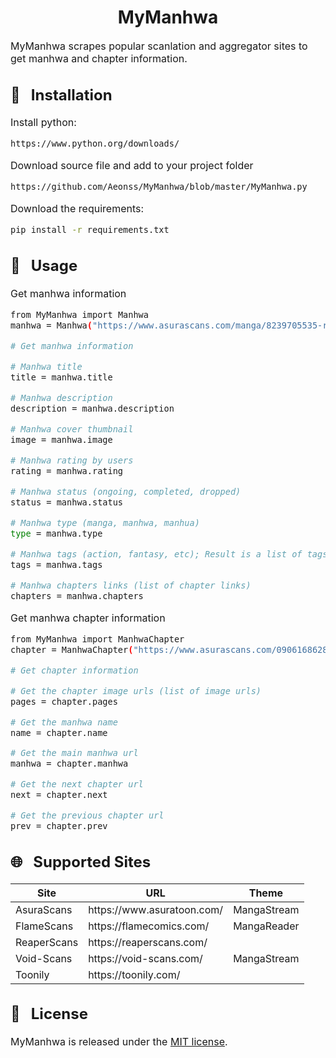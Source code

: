 <h1 align="center">MyManhwa</h1>

<font size="3">

MyManhwa scrapes popular scanlation and aggregator sites to get manhwa and chapter information.

## 🔨 &nbsp; Installation
Install python:
``` bash
https://www.python.org/downloads/
```

Download source file and add to your project folder
``` bash
https://github.com/Aeonss/MyManhwa/blob/master/MyManhwa.py
```

Download the requirements:
``` bash
pip install -r requirements.txt
```

## 🚀 &nbsp; Usage


Get manhwa information
``` bash
from MyManhwa import Manhwa
manhwa = Manhwa("https://www.asurascans.com/manga/8239705535-revenge-of-the-iron-blooded-sword-hound/")

# Get manhwa information

# Manhwa title
title = manhwa.title

# Manhwa description
description = manhwa.description

# Manhwa cover thumbnail
image = manhwa.image

# Manhwa rating by users
rating = manhwa.rating

# Manhwa status (ongoing, completed, dropped)
status = manhwa.status

# Manhwa type (manga, manhwa, manhua)
type = manhwa.type

# Manhwa tags (action, fantasy, etc); Result is a list of tags
tags = manhwa.tags

# Manhwa chapters links (list of chapter links)
chapters = manhwa.chapters
```

Get manhwa chapter information
``` bash
from MyManhwa import ManhwaChapter
chapter = ManhwaChapter("https://www.asurascans.com/0906168628-revenge-of-the-iron-blooded-sword-hound-chapter-2/")

# Get chapter information

# Get the chapter image urls (list of image urls)
pages = chapter.pages

# Get the manhwa name
name = chapter.name

# Get the main manhwa url
manhwa = chapter.manhwa

# Get the next chapter url
next = chapter.next

# Get the previous chapter url
prev = chapter.prev

```


## 🌐 &nbsp; Supported Sites
<table>
<thead valign="bottom">
<tr>
    <th>Site</th>
    <th>URL</th>
    <th>Theme</th>
</tr>
</thead>
<tbody valign="top">
<tr>
    <td>AsuraScans</td>
    <td>https://www.asuratoon.com/</td>
    <td>MangaStream</td>
</tr>
<tr>
    <td>FlameScans</td>
    <td>https://flamecomics.com/</td>
    <td>MangaReader</td>
</tr>
<tr>
    <td>ReaperScans</td>
    <td>https://reaperscans.com/</td>
    <td></td>
</tr>
<tr>
    <td>Void-Scans</td>
    <td>https://void-scans.com/</td>
    <td>MangaStream</td>
</tr>
<tr>
    <td>Toonily</td>
    <td>https://toonily.com/</td>
</tr>
</tbody>
</table>

## 📘 &nbsp; License
MyManhwa is released under the [MIT license](https://github.com/Aeonss/MyManhwa/blob/master/LICENSE.md).

</font>